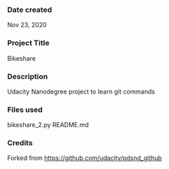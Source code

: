 ### Date created
Nov 23, 2020

### Project Title
Bikeshare

### Description
Udacity Nanodegree project to learn git commands

### Files used
bikeshare_2.py
README.md

### Credits
Forked from https://github.com/udacity/pdsnd_github


